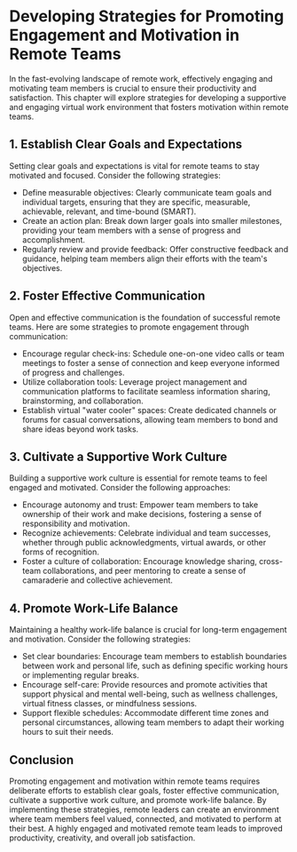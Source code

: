 # Developing Strategies for Promoting Engagement and Motivation in Remote Teams

In the fast-evolving landscape of remote work, effectively engaging and motivating team members is crucial to ensure their productivity and satisfaction. This chapter will explore strategies for developing a supportive and engaging virtual work environment that fosters motivation within remote teams.

## 1\. Establish Clear Goals and Expectations

Setting clear goals and expectations is vital for remote teams to stay motivated and focused. Consider the following strategies:

- Define measurable objectives: Clearly communicate team goals and individual targets, ensuring that they are specific, measurable, achievable, relevant, and time-bound (SMART).
- Create an action plan: Break down larger goals into smaller milestones, providing your team members with a sense of progress and accomplishment.
- Regularly review and provide feedback: Offer constructive feedback and guidance, helping team members align their efforts with the team's objectives.

## 2\. Foster Effective Communication

Open and effective communication is the foundation of successful remote teams. Here are some strategies to promote engagement through communication:

- Encourage regular check-ins: Schedule one-on-one video calls or team meetings to foster a sense of connection and keep everyone informed of progress and challenges.
- Utilize collaboration tools: Leverage project management and communication platforms to facilitate seamless information sharing, brainstorming, and collaboration.
- Establish virtual "water cooler" spaces: Create dedicated channels or forums for casual conversations, allowing team members to bond and share ideas beyond work tasks.

## 3\. Cultivate a Supportive Work Culture

Building a supportive work culture is essential for remote teams to feel engaged and motivated. Consider the following approaches:

- Encourage autonomy and trust: Empower team members to take ownership of their work and make decisions, fostering a sense of responsibility and motivation.
- Recognize achievements: Celebrate individual and team successes, whether through public acknowledgments, virtual awards, or other forms of recognition.
- Foster a culture of collaboration: Encourage knowledge sharing, cross-team collaborations, and peer mentoring to create a sense of camaraderie and collective achievement.

## 4\. Promote Work-Life Balance

Maintaining a healthy work-life balance is crucial for long-term engagement and motivation. Consider the following strategies:

- Set clear boundaries: Encourage team members to establish boundaries between work and personal life, such as defining specific working hours or implementing regular breaks.
- Encourage self-care: Provide resources and promote activities that support physical and mental well-being, such as wellness challenges, virtual fitness classes, or mindfulness sessions.
- Support flexible schedules: Accommodate different time zones and personal circumstances, allowing team members to adapt their working hours to suit their needs.

## Conclusion

Promoting engagement and motivation within remote teams requires deliberate efforts to establish clear goals, foster effective communication, cultivate a supportive work culture, and promote work-life balance. By implementing these strategies, remote leaders can create an environment where team members feel valued, connected, and motivated to perform at their best. A highly engaged and motivated remote team leads to improved productivity, creativity, and overall job satisfaction.
